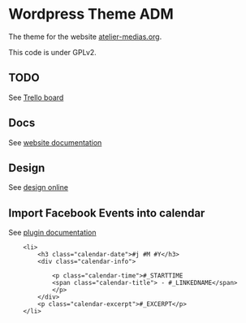# Wordpress Theme ADM

The theme for the website [atelier-medias.org](http://www.atelier-medias.org/).

This code is under GPLv2.


## TODO

See [Trello board](https://trello.com/b/0rU5rbGR/site-adm)


## Docs

See [website documentation](https://docs.google.com/spreadsheet/ccc?key=0AnxUXXNvhG7ddEJqTkxPS284a3IxRTctVVp3amhrX0E&usp=drive_web#gid=7)


## Design

See [design online](https://projects.invisionapp.com/share/C6IXCXDH#/screens/11034828?maintainScrollPosition=false)
    

## Import Facebook Events into calendar 

See [plugin documentation](http://www.e-dynamics.be/wordpress/?cat=22)

        <li>
            <h3 class="calendar-date">#j #M #Y</h3> 
            <div class="calendar-info">
                
                <p class="calendar-time">#_STARTTIME
                <span class="calendar-title"> - #_LINKEDNAME</span>
                </p>  
            </div>
            <p class="calendar-excerpt">#_EXCERPT</p>
        </li>

